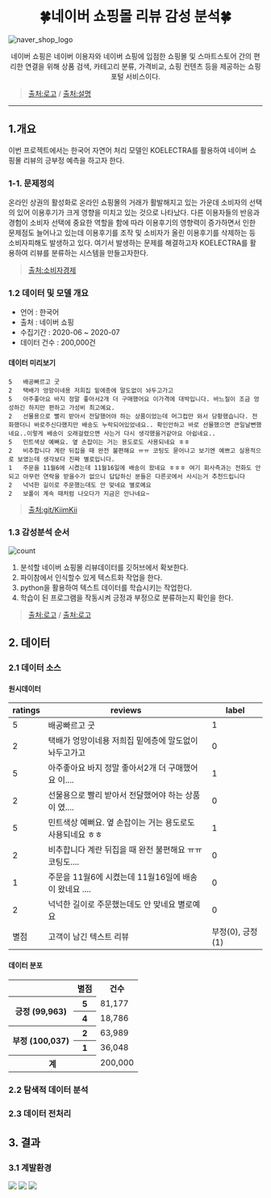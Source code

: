 # <div align=center>🍀네이버 쇼핑몰 리뷰 감성 분석🍀</div>

![naver_shop_logo](https://github.com/Kimseongchan1224/KOELECTRA_PJ/assets/79899868/92899dc1-9bcd-458c-be78-2cd2a964e02e)

<div align=center>네이버 쇼핑은 네이버 이용자와 네이버 쇼핑에 입점한 쇼핑몰 및 스마트스토어 간의 편리한 연결을 위해 상품 검색, 카테고리 분류, 가격비교, 쇼핑 컨텐츠 등을 제공하는 쇼핑포털 서비스이다.</div>

>[출처:로고](https://www.interad.com/insights/naver-shopping-search-update)&nbsp;/&nbsp;[출처:설명](https://m.searchad.naver.com/faq/view/374?from) 

<hr>

## 1.개요
이번 프로젝트에서는 한국어 자연어 처리 모델인 KOELECTRA를 활용하여 네이버 쇼핑몰 리뷰의 긍부정 예측을 하고자 한다.

### 1-1. 문제정의
온라인 상권의 활성화로 온라인 쇼핑몰의 거래가 활발해지고 있는 가운데 소비자의 선택의 있어 이용후기가 크게 영향을 미치고 있는 것으로 나타났다. 다른 이용자들의 반응과 경험이 소비자 선택에 중요한 역할을 함에 따라 이용후기의 영향력이 증가하면서 인한 문제점도 늘어나고 있는데 이용후기를 조작 및 소비자가 올린 이용후기를 삭제하는 등 소비자피해도 발생하고 있다. 여기서 발생하는 문제를 해결하고자 KOELECTRA를 활용하여 리뷰를 분류하는 시스템을 만들고자한다.

>[출처:소비자경제](https://www.dailycnc.com/news/articleView.html?idxno=209683)

### 1.2 데이터 및 모델 개요
- 언어 : 한국어
- 출처 : 네이버 쇼핑
- 수집기간 : 2020-06 ~ 2020-07
- 데이터 건수 : 200,000건

#### 데이터 미리보기
```
5	배공빠르고 굿
2	택배가 엉망이네용 저희집 밑에층에 말도없이 놔두고가고
5	아주좋아요 바지 정말 좋아서2개 더 구매했어요 이가격에 대박입니다. 바느질이 조금 엉성하긴 하지만 편하고 가성비 최고예요.
2	선물용으로 빨리 받아서 전달했어야 하는 상품이었는데 머그컵만 와서 당황했습니다. 전화했더니 바로주신다했지만 배송도 누락되어있었네요.. 확인안하고 바로 선물했으면 큰일날뻔했네요..이렇게 배송이 오래걸렸으면 사는거 다시 생각했을거같아요 아쉽네요..
5	민트색상 예뻐요. 옆 손잡이는 거는 용도로도 사용되네요 ㅎㅎ
2	비추합니다 계란 뒤집을 때 완전 불편해요 ㅠㅠ 코팅도 묻어나고 보기엔 예쁘고 실용적으로 보였는데 생각보다 진짜 별로입니다.
1	주문을 11월6에 시켰는데 11월16일에 배송이 왔네요 ㅎㅎㅎ 여기 회사측과는 전화도 안되고 아무런 연락을 받을수가 없으니 답답하신 분들은 다른곳에서 사시는거 추천드립니다
2	넉넉한 길이로 주문했는데도 안 맞네요 별로예요
2	보폴이 계속 때처럼 나오다가 지금은 안나네요~
```

>[출처:git/KiimKii](https://github.com/KiimKii/nsrd)

### 1.3 감성분석 순서

![count](https://github.com/Kimseongchan1224/KOELECTRA_PJ/assets/79899868/904b9fad-aa94-47a7-8156-0912e1efe9a2)

1. 분석할 네이버 쇼핑몰 리뷰데이터를 깃허브에서 확보한다.
2. 파이참에서 인식할수 있게 텍스트화 작업을 한다.
3. python을 활용하여 텍스트 데이터를 학습시키는 작업한다.
4. 학습이 된 프로그램을 작동시켜 긍정과 부정으로 분류하는지 확인을 한다.

>[출처:로고](https://blog.naver.com/hn03055/222730453539)&nbsp;/&nbsp;[출처:로고](http://wiki.hash.kr/index.php/%ED%8C%8C%EC%9D%B4%EC%B0%B8)

## 2. 데이터

### 2.1 데이터 소스

#### 원시데이터
| ratings | reviews | label |
|----------|---|---|
| 5 | 배공빠르고 굿 | 1 |   
| 2 | 택배가 엉망이네용 저희집 밑에층에 말도없이 놔두고가고 | 0 |   
| 5 | 아주좋아요 바지 정말 좋아서2개 더 구매했어요 이....  | 1 |  
| 2 | 선물용으로 빨리 받아서 전달했어야 하는 상품이 였.... | 0 |  
| 5 | 민트색상 예뻐요. 옆 손잡이는 거는 용도로도 사용되네요 ㅎㅎ | 1 |    
| 2 | 비추합니다 계란 뒤집을 때 완전 불편해요 ㅠㅠ 코팅도.... | 0 |   
| 1 | 주문을 11월6에 시켰는데 11월16일에 배송이 왔네요 .... | 0 |  
| 2 | 넉넉한 길이로 주문했는데도 안 맞네요 별로예요 | 0 |  
| 별점 | 고객이 남긴 텍스트 리뷰 | 부정(0), 긍정(1) | 

#### 데이터 분포
<table>
  <tr><th></th><th>별점</th><th>건수</th></tr>
  <tr><th rowspan='2'>긍정 (99,963)</th><th>5</th><td>81,177</td></tr>
  <tr><th>4</th><td>18,786</td></tr>
  <tr><th rowspan='2'>부정 (100,037)</th><th>2</th><td>63,989</td></tr>
  <tr><th>1</th><td>36,048</td></tr>
  <tr><th colspan='2'>계</th><td>200,000</td></tr>
</table>

### 2.2 탐색적 데이터 분석

### 2.3 데이터 전처리

## 3. 결과

### 3.1 계발환경
<img src="https://img.shields.io/badge/Python-3776AB?style=flat-square&logo=Python&logoColor=white"/></a>
<img src="https://img.shields.io/badge/PyTorch-E34F26?style=flatsquare&logo=PyTorch&logoColor=white"/></a>
<img src="https://img.shields.io/badge/PyCharm-000000?style=flat-square&logo=PyCharm&logoColor=white"/></a>



